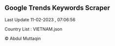 

## Google Trends Keywords Scraper 
 
Last Update 11-02-2023 , 07:06:56

Country List :
VIETNAM.json



© Abdul Muttaqin 
